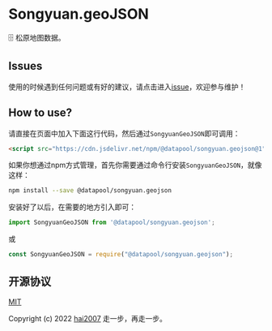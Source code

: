 # Songyuan.geoJSON
🗄️ 松原地图数据。

## Issues
使用的时候遇到任何问题或有好的建议，请点击进入[issue](https://github.com/hai2007/datapool/issues)，欢迎参与维护！

## How to use?

请直接在页面中加入下面这行代码，然后通过```SongyuanGeoJSON```即可调用：

```html
<script src="https://cdn.jsdelivr.net/npm/@datapool/songyuan.geojson@1"></script>
```

如果你想通过npm方式管理，首先你需要通过命令行安装``````SongyuanGeoJSON``````，就像这样：

```bash
npm install --save @datapool/songyuan.geojson
```

安装好了以后，在需要的地方引入即可：

```js
import SongyuanGeoJSON from '@datapool/songyuan.geojson';
```

或

```js
const SongyuanGeoJSON = require("@datapool/songyuan.geojson");
```

开源协议
---------------------------------------
[MIT](https://github.com/hai2007/datapool/blob/master/LICENSE)

Copyright (c) 2022 [hai2007](https://hai2007.gitee.io/sweethome/) 走一步，再走一步。
